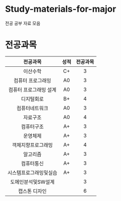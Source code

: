 # Study-materials-for-major

전공 공부 자료 모음

# 전공과목

<table stype = "border:1px solid green; text-align:center">
  <thead>
    <tr>
      <th style = "text-align:center">전공과목</th>
      <th style = "text-align:center">성적</th>
      <th style = "text-align:center">전공과목</th>
    </tr>
  </thead>
  <tbody>
    <tr>
      <td style ="text-align : center">이산수학</td>
      <td style ="text-align : center">C+</td>
      <td style ="text-align : center">3</td>
    </tr>
     <tr>
      <td style ="text-align : center">컴퓨터 프로그래밍</td>
      <td style ="text-align : center">A0</td>
      <td style ="text-align : center">3</td>
    </tr>
     <tr>
      <td style ="text-align : center">컴퓨터 프로그래밍 설계</td>
      <td style ="text-align : center">A0</td>
      <td style ="text-align : center">3</td>
    </tr>
     <tr>
      <td style ="text-align : center">디지털회로</td>
      <td style ="text-align : center">B+</td>
      <td style ="text-align : center">4</td>
    </tr>
     <tr>
      <td style ="text-align : center">컴퓨터네트워크</td>
      <td style ="text-align : center">A0</td>
      <td style ="text-align : center">3</td>
    </tr>
     <tr>
      <td style ="text-align : center">자료구조</td>
      <td style ="text-align : center">A0</td>
      <td style ="text-align : center">4</td>
    </tr>
     <tr>
      <td style ="text-align : center">컴퓨터구조</td>
      <td style ="text-align : center">A+</td>
      <td style ="text-align : center">3</td>
    </tr>
     <tr>
      <td style ="text-align : center">운영체제</td>
      <td style ="text-align : center">A+</td>
      <td style ="text-align : center">3</td>
    </tr>
     <tr>
      <td style ="text-align : center">객체지향프로그래밍</td>
      <td style ="text-align : center">A+</td>
      <td style ="text-align : center">4</td>
    </tr>
     <tr>
      <td style ="text-align : center">알고리즘</td>
      <td style ="text-align : center">A+</td>
      <td style ="text-align : center">3</td>
    </tr>
     <tr>
      <td style ="text-align : center">컴퓨터통신</td>
      <td style ="text-align : center">A+</td>
      <td style ="text-align : center">3</td>
    </tr>
     <tr>
      <td style ="text-align : center">시스템프로그래밍및실습</td>
      <td style ="text-align : center">A+</td>
      <td style ="text-align : center">3</td>
    </tr>
     <tr>
      <td style ="text-align : center">도메인분석및SW설계</td>
      <td style ="text-align : center"></td>
      <td style ="text-align : center">3</td>
    </tr>
     <tr>
      <td style ="text-align : center">캡스톤 디자인</td>
      <td style ="text-align : center"></td>
      <td style ="text-align : center">6</td>
    </tr>
  </tbody>
</tavble>
